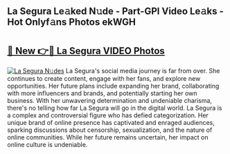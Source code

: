 ## La Segura Le𝚊ked N𝚞de - Part-GPl Video Le𝚊ks - Hot Onlyf𝚊ns Photos ekWGH

# <h2><a href="http://ab74484.deff.icu/?id=La+Segura">🔗 New 👉🔴 La Segura VIDEO Photos</a></h2>

[![La Segura N𝚞des](https://i.imgur.com/rIISA9y.gif)](http://ab74484.deff.icu/?id=La+Segura)
La Segura's social media journey is far from over. She continues to create content, engage with her fans, and explore new opportunities. Her future plans include expanding her brand, collaborating with more influencers and brands, and potentially starting her own business. With her unwavering determination and undeniable charisma, there's no telling how far La Segura will go in the digital world. La Segura is a complex and controversial figure who has defied categorization. Her unique brand of online presence has captivated and enraged audiences, sparking discussions about censorship, sexualization, and the nature of online communities. While her future remains uncertain, her impact on online culture is undeniable.

